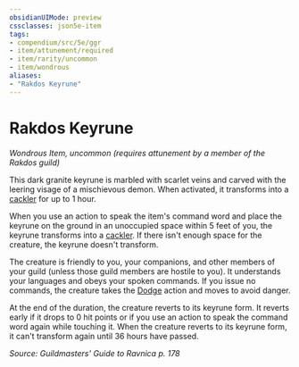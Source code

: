 ```yaml
---
obsidianUIMode: preview
cssclasses: json5e-item
tags:
- compendium/src/5e/ggr
- item/attunement/required
- item/rarity/uncommon
- item/wondrous
aliases: 
- "Rakdos Keyrune"
---
```

# Rakdos Keyrune
*Wondrous Item, uncommon (requires attunement by a member of the Rakdos guild)*  


This dark granite keyrune is marbled with scarlet veins and carved with the leering visage of a mischievous demon. When activated, it transforms into a [cackler](b_cackler-ggr.md) for up to 1 hour.

When you use an action to speak the item's command word and place the keyrune on the ground in an unoccupied space within 5 feet of you, the keyrune transforms into a [cackler](b_cackler-ggr.md). If there isn't enough space for the creature, the keyrune doesn't transform.

The creature is friendly to you, your companions, and other members of your guild (unless those guild members are hostile to you). It understands your languages and obeys your spoken commands. If you issue no commands, the creature takes the [Dodge](_actions.md#Dodge) action and moves to avoid danger.

At the end of the duration, the creature reverts to its keyrune form. It reverts early if it drops to 0 hit points or if you use an action to speak the command word again while touching it. When the creature reverts to its keyrune form, it can't transform again until 36 hours have passed.

*Source: Guildmasters' Guide to Ravnica p. 178*